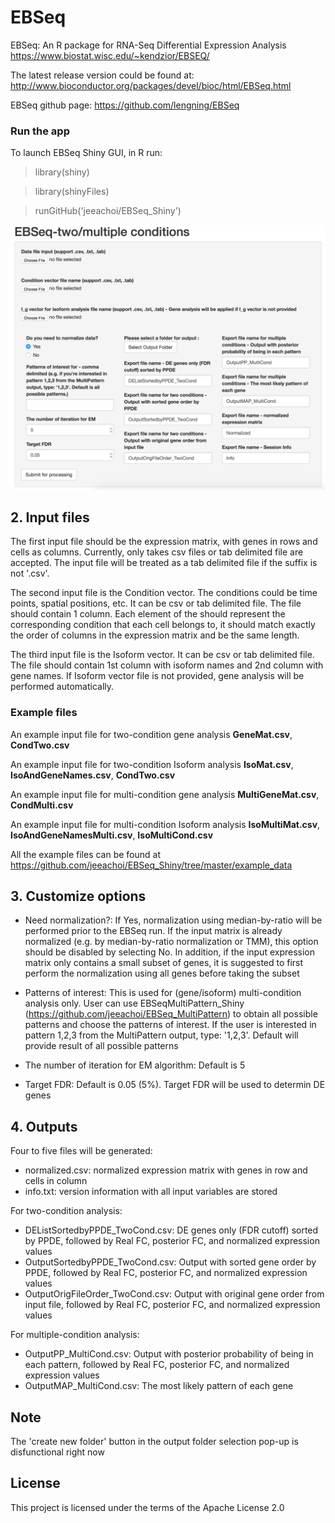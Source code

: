 # EBSeq
EBSeq: An R package for RNA-Seq Differential Expression Analysis https://www.biostat.wisc.edu/~kendzior/EBSEQ/

The latest release version could be found at: http://www.bioconductor.org/packages/devel/bioc/html/EBSeq.html 

EBSeq github page: https://github.com/lengning/EBSeq

### Run the app
To launch EBSeq Shiny GUI, in R run:

> library(shiny)

> library(shinyFiles)

> runGitHub('jeeachoi/EBSeq_Shiny')

![Screenshot](https://github.com/jeeachoi/EBSeq_Shiny/blob/master/EBSeqShiny.png)

## 2. Input files

The first input file should be the expression matrix, with genes in rows and cells as columns. 
Currently, only takes csv files or tab delimited file are accepted.
The input file will be treated as a tab delimited file if the suffix is not '.csv'.

The second input file is the Condition vector. The conditions could be time points, spatial positions, etc. 
It can be csv or tab delimited file. The file should contain 1 column. Each element of the should represent the corresponding condition that each cell belongs to, it should match exactly the order of columns in the expression matrix and be the same length. 

The third input file is the Isoform vector. It can be csv or tab delimited file. The file should contain
1st column with isoform names and 2nd column with gene names. If Isoform vector file is not provided, gene analysis will be performed automatically.

### Example files
An example input file for two-condition gene analysis **GeneMat.csv**, **CondTwo.csv**

An example input file for two-condition Isoform analysis **IsoMat.csv**, **IsoAndGeneNames.csv**, **CondTwo.csv** 

An example input file for multi-condition gene analysis **MultiGeneMat.csv**, **CondMulti.csv**

An example input file for multi-condition Isoform analysis **IsoMultiMat.csv**, **IsoAndGeneNamesMulti.csv**, **IsoMultiCond.csv** 

All the example files can be found at https://github.com/jeeachoi/EBSeq_Shiny/tree/master/example_data   

## 3. Customize options

- Need normalization?: If Yes, normalization using median-by-ratio will be performed prior to the EBSeq run. If the input matrix is already normalized (e.g. by median-by-ratio normalization or TMM), this option should be disabled by selecting No. In addition, if the input expression matrix only contains a small subset of genes, it is suggested to first perform the normalization using all genes before taking the subset

- Patterns of interest: This is used for (gene/isoform) multi-condition analysis only. User can use EBSeqMultiPattern_Shiny (https://github.com/jeeachoi/EBSeq_MultiPattern) to obtain all possible patterns and choose the patterns of interest. If the user is interested in pattern 1,2,3 from the MultiPattern output, type: '1,2,3'. Default will provide result of all possible patterns

- The number of iteration for EM algorithm: Default is 5

- Target FDR: Default is 0.05 (5%). Target FDR will be used to determin DE genes


## 4. Outputs
Four to five files will be generated:
-	normalized.csv: normalized expression matrix with genes in row and cells in column
- info.txt: version information with all input variables are stored

For two-condition analysis:
- DEListSortedbyPPDE_TwoCond.csv: DE genes only (FDR cutoff) sorted by PPDE, followed by Real FC, posterior FC, and normalized expression values
- OutputSortedbyPPDE_TwoCond.csv: Output with sorted gene order by PPDE, followed by Real FC, posterior FC, and normalized expression values
- OutputOrigFileOrder_TwoCond.csv: Output with original gene order from input file, followed by Real FC, posterior FC, and normalized expression values

For multiple-condition analysis:
- OutputPP_MultiCond.csv: Output with posterior probability of being in each pattern, followed by Real FC, posterior FC, and normalized expression values
- OutputMAP_MultiCond.csv: The most likely pattern of each gene

## Note
The 'create new folder' button in the output folder selection pop-up is disfunctional right now

## License
This project is licensed under the terms of the Apache License 2.0

